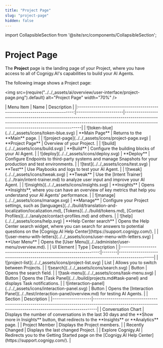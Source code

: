 ```yaml
---
title: "Project Page"
slug: "project-page"
hidden: false
---
```

import CollapsibleSection from '@site/src/components/CollapsibleSection';

# Project Page 

The **Project** page is the landing page of your Project, where you have access to all of Cognigy.AI's capabilities to build your AI Agents.

The following image shows a Project page:

<img src={require("../../_assets/ai/overview/user-interface/project-page.png").default} alt="Project Page" width="70%" />

<CollapsibleSection title="1. Left-Side Menu">
    |                                  Menu Item                                   | Name                   | Description                                                                                                                                                                                                        |
    |:----------------------------------------------------------------------------:|------------------------|--------------------------------------------------------------------------------------------------------------------------------------------------------------------------------------------------------------------|
    |             ![token-blue](../../_assets/icons/token-blue.svg)             | **Main Page**          | Returns to the **Main** page.                                                                                                                                                                                      |
    |         ![project-page](../../_assets/icons/project-page.svg)          | **Project Page**       | Overview of your Project.                                                                                                                                                                                          |
    |                ![build](../../_assets/icons/build.svg)                 | **Build**              | Configure the building blocks of your AI Agent.                                                                                                                                                                    |
    |               ![deploy](../../_assets/icons/deploy.svg)                | **Deploy**             | Configure Endpoints to third-party systems and manage Snapshots for your production and test environments.                                                                                                         |
    |                 ![test](../../_assets/icons/test.svg)                  | **Test**               | Use Playbooks and logs to test your AI Agent.                                                                                                                                                                      |
    |                ![tweak](../../_assets/icons/tweak.svg)                 | **Tweak**              | Use the [Intent Trainer](../../train/intent-trainer.md) to analyze user input and improve your AI Agent.                                                                                                           |
    |             ![insights](../../_assets/icons/insights.svg)              | **Insights**           | Opens **Insights**, where you can have an overview of key metrics that help you understand your AI Agents' performance.                                                                                            |
    |               ![manage](../../_assets/icons/manage.svg)                | **Manage**             | Configure your Project settings, such as [languages](../../build/translation-and-localization/localization.md), [Tokens](../../build/tokens.md), [Contact Profiles](../../analyze/contact-profiles.md) and others. |
    |                   ![help](../../_assets/icons/help.svg)                   | **Help Center search** | Opens the Help Center search widget, where you can search for answers to potential questions on the [Cognigy.AI Help Center](https://support.cognigy.com/).                                                        |
    | ![user-menu-with-letters](../../_assets/icons/user-menu-with-letters.svg) | **User Menu**          | Opens the [User Menu](../../administer/user-menu/overview.md).                                                                                                                                                     |

</CollapsibleSection>

<CollapsibleSection title="2. Top Bar">
    |                             UI Element                             | Type   | Description                                                                                    |
    |:------------------------------------------------------------------:|--------|------------------------------------------------------------------------------------------------|
    |    ![project-list](../../_assets/icons/project-list.svg)     | List   | Allows you to switch between Projects.                                                         |
    |            ![search](../../_assets/icons/search.svg)            | Button | Opens the search field.                                                                        |
    |         ![task-menu](../../_assets/icons/task-menu.svg)         | Button | Opens the [Task Panel](../../build/projects.md#task-panel) and displays Task notifications.             |
    | ![interaction-panel](../../_assets/icons/interaction-panel.svg) | Button | Opens the [Interaction Panel](../../test/interaction-panel/overview.md) for testing AI Agents. |

</CollapsibleSection>

<CollapsibleSection title="3. Dashboard">
    | Section            | Description                                                                                                                                                  |
    |--------------------|--------------------------------------------------------------------------------------------------------------------------------------------------------------|
    | Conversation Chart | Displays the number of conversations in the last 30 days and the **Show more in Insights** button, that redirects to the **Insights** or **Analytics** page. |
    | Project Member     | Displays the Project members.                                                                                                                                |
    | Recently Changed   | Displays the last changed Project.                                                                                                                           |
    | Explore Cognigy.AI | Redirects you to the Getting Started page on the [Cognigy.AI Help Center](https://support.cognigy.com/).                                                        |
</CollapsibleSection>
